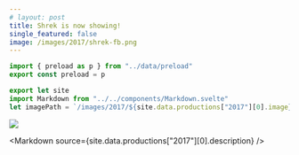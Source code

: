 ```yaml
---
# layout: post
title: Shrek is now showing!
single_featured: false
image: /images/2017/shrek-fb.png
---
```


```js module
import { preload as p } from "../data/preload"
export const preload = p
```

```js exec
export let site
import Markdown from "../../components/Markdown.svelte"
let imagePath = `/images/2017/${site.data.productions["2017"][0].image}`
```

![]({imagePath})

<Markdown source={site.data.productions["2017"][0].description} />
